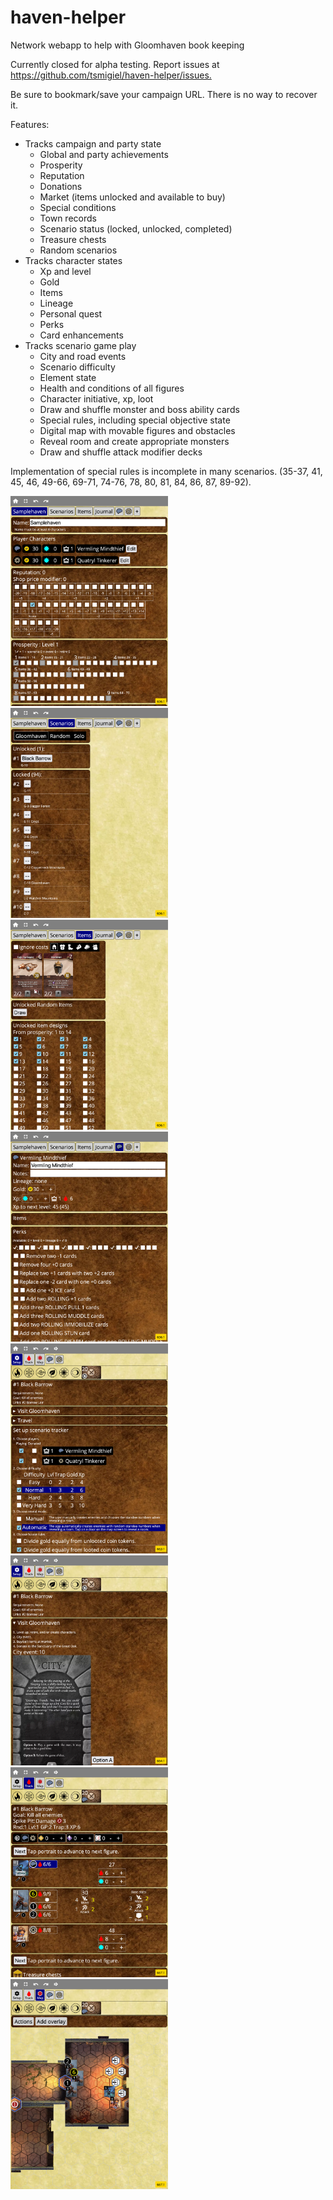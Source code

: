 # haven-helper
Network webapp to help with Gloomhaven book keeping

<p>
  Currently closed for alpha testing. Report issues at
  <a href="https://github.com/tsmigiel/haven-helper/issues">
    https://github.com/tsmigiel/haven-helper/issues.
  </a>
</p>

<p>
  Be sure to bookmark/save your campaign URL. There is no way to recover
  it.
</p>
<p>Features:</p>
<ul>
  <li>
    Tracks campaign and party state
    <ul>
      <li>Global and party achievements</li>
      <li>Prosperity</li>
      <li>Reputation</li>
      <li>Donations</li>
      <li>Market (items unlocked and available to buy)</li>
      <li>Special conditions</li>
      <li>Town records</li>
      <li>Scenario status (locked, unlocked, completed)</li>
      <li>Treasure chests</li>
      <li>Random scenarios</li>
    </ul>
  </li>

  <li>
    Tracks character states
    <ul>
      <li>Xp and level</li>
      <li>Gold</li>
      <li>Items</li>
      <li>Lineage</li>
      <li>Personal quest</li>
      <li>Perks</li>
      <li>Card enhancements</li>
    </ul>
  </li>

  <li>
    Tracks scenario game play
    <ul>
      <li>City and road events</li>
      <li>Scenario difficulty</li>
      <li>Element state</li>
      <li>Health and conditions of all figures</li>
      <li>Character initiative, xp, loot</li>
      <li>Draw and shuffle monster and boss ability cards</li>
      <li>Special rules, including special objective state</li>
      <li>Digital map with movable figures and obstacles</li>
      <li>Reveal room and create appropriate monsters</li>
      <li>Draw and shuffle attack modifier decks</li>
    </ul>
  </li>
</ul>

<p>
  Implementation of special rules is incomplete in many scenarios.
  (35-37, 41, 45, 46, 49-66, 69-71, 74-76, 78, 80, 81, 84, 86, 87,
  89-92).
</p>

<img src="/campaign_tab.png" alt="campaign tab" title="campaign tab" width="50%"/>
<img src="/scenario_tab.png" alt="scenario tab" title="scenario tab" width="50%"/>
<img src="/items_tab.png" alt="items tab" title="items tab" width="50%"/>
<img src="/character_tab.png" alt="character tab" title="character tab" width="50%"/>
<img src="/play_setup.png" alt="play setup" title="play setup" width="50%"/>
<img src="/city_event.png" alt="city event" title="city event" width="50%"/>
<img src="/play_tracker.png" alt="play tracker" title="play tracker" width="50%"/>
<img src="/play_map.png" alt="play map" title="play map" width="50%"/>
